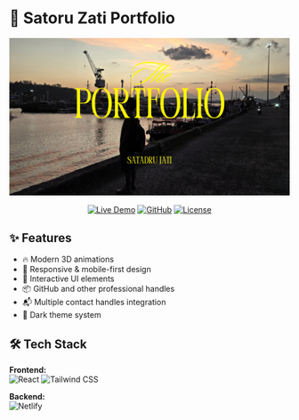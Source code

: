 
# 🌟 Satoru Zati Portfolio 

[![Portfolio Banner](https://raw.githubusercontent.com/SatoruZati/portfolio/b453e8ff12278e68d82d9920908627a605ca444b/Yellow%20and%20Cream%20Modern%20Model%20Portfolio%20Presentation.png)](https://satoruzati.netlify.app/)

<div align="center">

[![Live Demo](https://img.shields.io/badge/🚀_Live_Demo-000?style=for-the-badge&logo=vercel&logoColor=white)](https://satoruzati.netlify.app/)
[![GitHub](https://img.shields.io/badge/-VIEW_CODE-181717?style=for-the-badge&logo=github)](https://github.com/SatoruZati/portfolio)
[![License](https://img.shields.io/badge/License-MIT-blue.svg?style=for-the-badge)](https://opensource.org/licenses/MIT)

</div>

## ✨ Features

- 🔥 Modern 3D animations 
- 📱 Responsive & mobile-first design
- 🌈 Interactive UI elements
- 📦 GitHub and other professional handles
- 📬 Multiple contact handles integration
- 🎨 Dark theme system

## 🛠 Tech Stack

**Frontend:**  
![React](https://img.shields.io/badge/React-20232A?style=for-the-badge&logo=react&logoColor=61DAFB)
![Tailwind CSS](https://img.shields.io/badge/Tailwind_CSS-38B2AC?style=for-the-badge&logo=tailwind-css&logoColor=white)

**Backend:**  
![Netlify](https://img.shields.io/badge/Netlify-00C7B7?style=for-the-badge&logo=netlify&logoColor=white)
